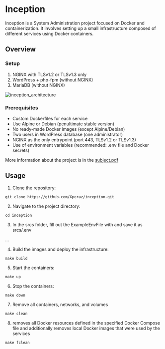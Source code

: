 # Inception

Inception is a System Administration project focused on Docker and containerization. It involves setting up a small infrastructure composed of different services using Docker containers.

## Overview

### Setup

1. NGINX with TLSv1.2 or TLSv1.3 only
2. WordPress + php-fpm (without NGINX)
3. MariaDB (without NGINX)

![inception_architecture](https://github.com/user-attachments/assets/5ef856a8-2557-43d5-b91a-4e9703ab1dd9)

### Prerequisites

- Custom Dockerfiles for each service
- Use Alpine or Debian (penultimate stable version)
- No ready-made Docker images (except Alpine/Debian)
- Two users in WordPress database (one administrator)
- NGINX as the only entrypoint (port 443, TLSv1.2 or TLSv1.3)
- Use of environment variables (recommended: .env file and Docker secrets)

More information about the project is in the [subject.pdf](https://github.com/mottjes/inception/blob/main/subject.pdf)

## Usage

1. Clone the repository:
```
git clone https://github.com/Xperaz/inception.git
```
2. Navigate to the project directory:
```
cd inception
```
3. In the srcs folder, fill out the ExampleEnvFile with and save it as srcs/.env

...

4. Build the images and deploy the infrastructure:
```
make build
```
5. Start the containers:
```
make up
```
6. Stop the containers:
```
make down
```
7. Remove all containers, networks, and volumes
```
make clean
```
8. removes all Docker resources defined in the specified Docker Compose file and additionally removes local Docker images that were used by the services
```
make fclean
```

